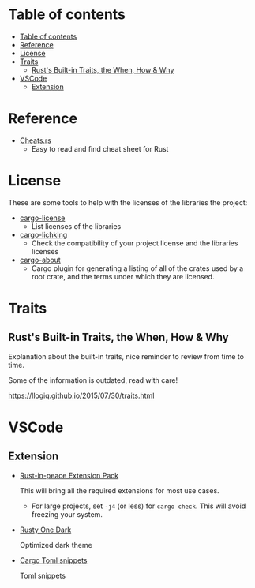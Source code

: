 # Table of contents
- [Table of contents](#table-of-contents)
- [Reference](#reference)
- [License](#license)
- [Traits](#traits)
  - [Rust's Built-in Traits, the When, How & Why](#rusts-built-in-traits-the-when-how--why)
- [VSCode](#vscode)
  - [Extension](#extension)

# Reference
- [Cheats.rs](https://cheats.rs/)
  - Easy to read and find cheat sheet for Rust

# License

These are some tools to help with the licenses of the libraries the project:
- [cargo-license](https://crates.io/crates/cargo-license)
  - List licenses of the libraries
- [cargo-lichking](https://crates.io/crates/cargo-lichking)
  - Check the compatibility of your project license and the libraries licenses
- [cargo-about](https://crates.io/crates/cargo-about)
  - Cargo plugin for generating a listing of all of the crates used by a root crate, and the terms under which they are licensed.

# Traits

## Rust's Built-in Traits, the When, How & Why

Explanation about the built-in traits, nice reminder to review from time to time.

Some of the information is outdated, read with care!

https://llogiq.github.io/2015/07/30/traits.html

# VSCode

## Extension

- [Rust-in-peace Extension Pack](https://marketplace.visualstudio.com/items?itemName=gilescope.rust-in-peace)

  This will bring all the required extensions for most use cases.
    - For large projects, set `-j4` (or less) for `cargo check`. This will avoid freezing your system.

- [Rusty One Dark](https://marketplace.visualstudio.com/items?itemName=Jeraldson.vscode-rusty-onedark)

  Optimized dark theme

- [Cargo Toml snippets](https://marketplace.visualstudio.com/items?itemName=kevinkassimo.cargo-toml-snippets)

  Toml snippets

